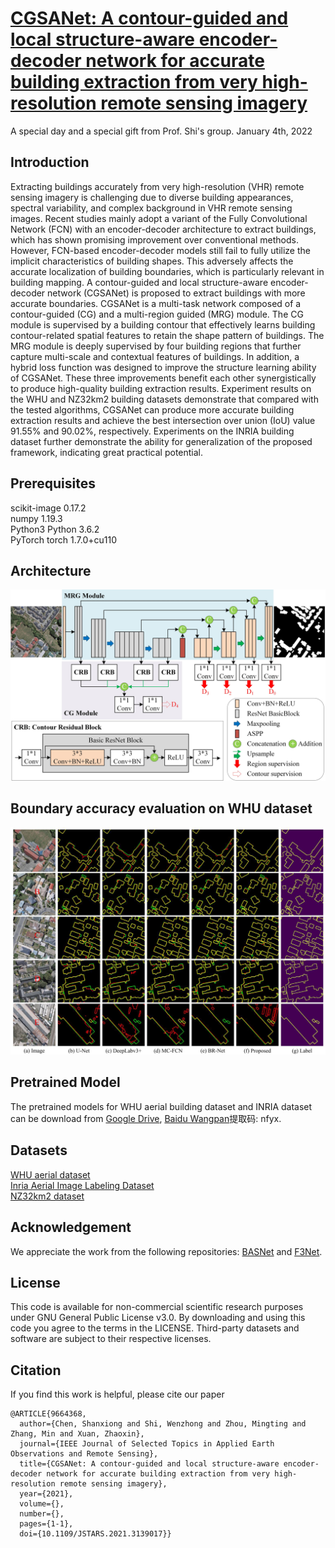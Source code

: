 # [CGSANet: A contour-guided and local structure-aware encoder-decoder network for accurate building extraction from very high-resolution remote sensing imagery](https://ieeexplore.ieee.org/document/9664368)

A special day and a special gift from Prof. Shi's group. January 4th, 2022

## Introduction

Extracting buildings accurately from very high-resolution (VHR) remote sensing imagery is challenging due to diverse building appearances, spectral variability, and complex background in VHR remote sensing images. Recent studies mainly adopt a variant of the Fully Convolutional Network (FCN) with an encoder-decoder architecture to extract buildings, which has shown promising improvement over conventional methods. However, FCN-based encoder-decoder models still fail to fully utilize the implicit characteristics of building shapes. This adversely affects the accurate localization of building boundaries, which is particularly relevant in building mapping. A contour-guided and local structure-aware encoder-decoder network (CGSANet) is proposed to extract buildings with more accurate boundaries. CGSANet is a multi-task network composed of a contour-guided (CG) and a multi-region guided (MRG) module. The CG module is supervised by a building contour that effectively learns building contour-related spatial features to retain the shape pattern of buildings. The MRG module is deeply supervised by four building regions that further capture multi-scale and contextual features of buildings. In addition, a hybrid loss function was designed to improve the structure learning ability of CGSANet. These three improvements benefit each other synergistically to produce high-quality building extraction results. Experiment results on the WHU and NZ32km2 building datasets demonstrate that compared with the tested algorithms, CGSANet can produce more accurate building extraction results and achieve the best intersection over union (IoU) value 91.55% and 90.02%, respectively. Experiments on the INRIA building dataset further demonstrate the ability for generalization of the proposed framework, indicating great practical potential.

## Prerequisites

scikit-image  0.17.2  
numpy  1.19.3  
Python3 Python 3.6.2  
PyTorch  torch 1.7.0+cu110  

## Architecture

![CGSANet ](https://github.com/MrChen18/CGSANet/blob/main/figures/Architecture_CGSANet.jpg "CGSANet")

## Boundary accuracy evaluation on WHU dataset

![Boundary evaluation ](https://github.com/MrChen18/CGSANet/blob/main/figures/Boundary%20accuracy%20evaluation%20on%20WHU%20dataset.jpg "Boundary evaluation")

## Pretrained Model

The pretrained models for WHU aerial building dataset and INRIA dataset can be download from [Google Drive](https://drive.google.com/drive/folders/1LD49DUJ9cw9DX7ssow2CQGZLpktvg8tZ?usp=sharing), [Baidu Wangpan](https://pan.baidu.com/s/1WWtrBzGmbM2eoO8NV1_ybg?pwd=nfyx )提取码: nfyx. 

## Datasets

[WHU aerial dataset](http://gpcv.whu.edu.cn/data/building_dataset.html)  
[Inria Aerial Image Labeling Dataset](https://project.inria.fr/aerialimagelabeling/)  
[NZ32km2 dataset](https://drive.google.com/file/d/1PNkGLRT8J9h4Cx9iyS0Bh9vamQS_KOTz/view)

## Acknowledgement

We appreciate the work from the following repositories: 
[BASNet](https://github.com/xuebinqin/BASNet) and [F3Net](https://github.com/weijun88/F3Net).

## License

This code is available for non-commercial scientific research purposes under GNU General Public License v3.0. By downloading and using this code you agree to the terms in the LICENSE. Third-party datasets and software are subject to their respective licenses.

## Citation

If you find this work is helpful, please cite our paper

```
@ARTICLE{9664368,
  author={Chen, Shanxiong and Shi, Wenzhong and Zhou, Mingting and Zhang, Min and Xuan, Zhaoxin},
  journal={IEEE Journal of Selected Topics in Applied Earth Observations and Remote Sensing}, 
  title={CGSANet: A contour-guided and local structure-aware encoder-decoder network for accurate building extraction from very high-resolution remote sensing imagery}, 
  year={2021},
  volume={},
  number={},
  pages={1-1},
  doi={10.1109/JSTARS.2021.3139017}}
```
